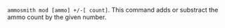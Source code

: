 `ammosmith mod [ammo] +/-[ count]`. This command adds or substract the ammo count by the given number.